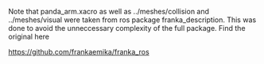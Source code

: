 Note that panda_arm.xacro as well as ../meshes/collision and ../meshes/visual were taken from ros package franka_description. This was done to avoid the unneccessary complexity of the full package. Find the original here

<https://github.com/frankaemika/franka_ros>

